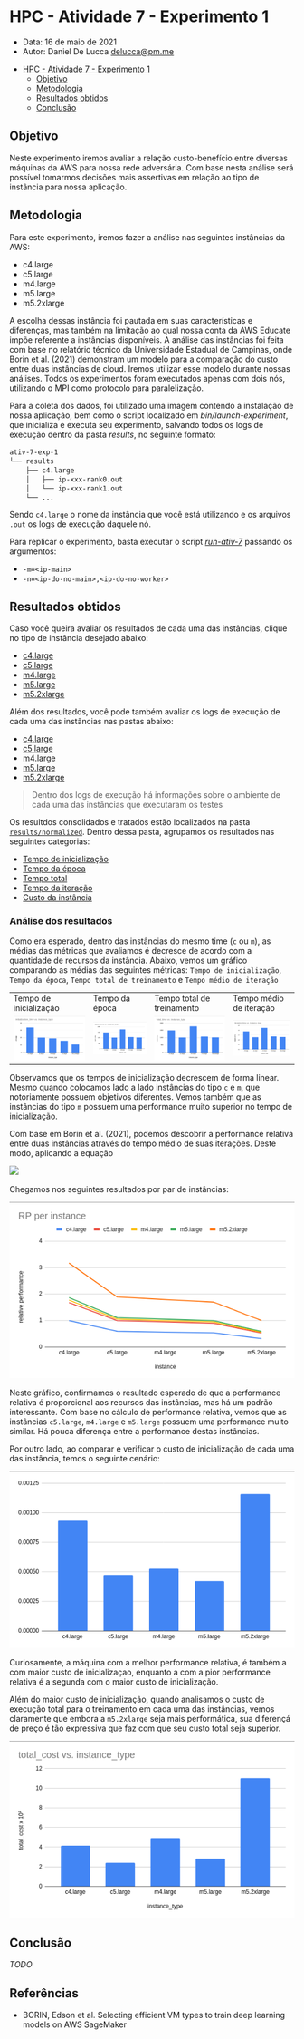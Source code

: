 # HPC - Atividade 7 - Experimento 1

- Data: 16 de maio de 2021
- Autor: Daniel De Lucca <delucca@pm.me>

* [HPC - Atividade 7 - Experimento 1](#)
  * [Objetivo](#objetivo)
  * [Metodologia](#metodologia)
  * [Resultados obtidos](#resultados-obtidos)
  * [Conclusão](#conclusao)

## Objetivo

Neste experimento iremos avaliar a relação custo-benefício entre diversas máquinas da AWS para nossa rede adversária. Com base nesta análise será possível tomarmos decisões mais assertivas em relação ao tipo de instância para nossa aplicação.

## Metodologia

Para este experimento, iremos fazer a análise nas seguintes instâncias da AWS:

* c4.large
* c5.large
* m4.large
* m5.large
* m5.2xlarge

A escolha dessas instância foi pautada em suas características e diferenças, mas também na limitação ao qual nossa conta da AWS Educate impõe referente a instâncias disponíveis. A análise das instâncias foi feita com base no relatório técnico da Universidade Estadual de Campinas, onde Borin et al. (2021) demonstram um modelo para a comparação do custo entre duas instâncias de cloud. Iremos utilizar esse modelo durante nossas análises. Todos os experimentos foram executados apenas com dois nós, utilizando o MPI como protocolo para paralelização.

Para a coleta dos dados, foi utilizado uma imagem contendo a instalação de nossa aplicação, bem como o script localizado em *bin/launch-experiment*, que inicializa e executa seu experimento, salvando todos os logs de execução dentro da pasta *results*, no seguinte formato:
```
ativ-7-exp-1
└── results
    ├── c4.large
    │   ├── ip-xxx-rank0.out
    │   └── ip-xxx-rank1.out
    └── ...
```

Sendo `c4.large` o nome da instância que você está utilizando e os arquivos `.out` os logs de execução daquele nó.

Para replicar o experimento, basta executar o script [*run-ativ-7*](./run-ativ-7) passando os argumentos:

* `-m=<ip-main>`
* `-n=<ip-do-no-main>,<ip-do-no-worker>`

## Resultados obtidos

Caso você queira avaliar os resultados de cada uma das instâncias, clique no tipo de instância desejado abaixo:

* [c4.large](./results/c4.large)
* [c5.large](./results/c4.large)
* [m4.large](./results/m4.large)
* [m5.large](./results/m5.large)
* [m5.2xlarge](./results/m5.2xlarge)

Além dos resultados, você pode também avaliar os logs de execução de cada uma das instâncias nas pastas abaixo:

* [c4.large](./logs/c4.large)
* [c5.large](./logs/c4.large)
* [m4.large](./logs/m4.large)
* [m5.large](./logs/m5.large)
* [m5.2xlarge](./logs/m5.2xlarge)
> Dentro dos logs de execução há informações sobre o ambiente de cada uma das instâncias que executaram os testes

Os resultdos consolidados e tratados estão localizados na pasta [`results/normalized`](./results/normalized). Dentro dessa pasta, agrupamos os resultados nas seguintes categorias:

* [Tempo de inicialização](./results/normalized/initialization-time.csv)
* [Tempo da época](./results/normalized/epoch-time.csv)
* [Tempo total](./results/normalized/total-time.csv)
* [Tempo da iteração](./results/normalized/iteration-time.csv)
* [Custo da instância](./results/normalized/instance-cost.csv)

### Análise dos resultados

Como era esperado, dentro das instâncias do mesmo time (`c` ou `m`), as médias das métricas que avaliamos é decresce de acordo com a quantidade de recursos da instância. Abaixo, vemos um gráfico comparando as médias das seguintes métricas: `Tempo de inicialização`, `Tempo da época`, `Tempo total de treinamento` e `Tempo médio de iteração`

<table>
  <tr>
   <td>Tempo de inicialização</td>
   <td>Tempo da época</td>
   <td>Tempo total de treinamento</td>
   <td>Tempo médio de iteração</td>
  </tr>
  <tr>
    <td><img src="./charts/initialization-time.png" /></td>
    <td><img src="./charts/epoch-time.png" /></td>
    <td><img src="./charts/total-time.png" /></td>
    <td><img src="./charts/iteration-average-time.png" /></td>
  </tr>
</table>

Observamos que os tempos de inicialização decrescem de forma linear. Mesmo quando colocamos lado a lado instâncias do tipo `c` e `m`, que notoriamente possuem objetivos diferentes. Vemos também que as instâncias do tipo `m` possuem uma performance muito superior no tempo de inicialização.

Com base em Borin et al. (2021), podemos descobrir a performance relativa entre duas instâncias através do tempo médio de suas iterações. Deste modo, aplicando a equação

<img src="https://render.githubusercontent.com/render/math?math=RP(M_x, M_y) = \dfrac{T M_x S_avg}{T M_y S_avg}"/>

Chegamos nos seguintes resultados por par de instâncias:

![](./charts/relative-performance-per-instance.png)

Neste gráfico, confirmamos o resultado esperado de que a performance relativa é proporcional aos recursos das instâncias, mas há um padrão interessante. Com base no cálculo de performance relativa, vemos que as instâncias `c5.large`, `m4.large` e `m5.large` possuem uma performance muito similar. Há pouca diferença entre a performance destas instâncias.

Por outro lado, ao comparar e verificar o custo de inicialização de cada uma das instância, temos o seguinte cenário:

![](./charts/initialization-cost.png)

Curiosamente, a máquina com a melhor performance relativa, é também a com maior custo de inicializaçao, enquanto a com a pior performance relativa é a segunda com o maior custo de inicialização.

Além do maior custo de inicialização, quando analisamos o custo de execução total para o treinamento em cada uma das instâncias, vemos claramente que embora a `m5.2xlarge` seja mais performática, sua diferençá de preço é tão expressiva que faz com que seu custo total seja superior.

![](./charts/total-cost.png)

## Conclusão

*TODO*

## Referências

* BORIN, Edson et al. Selecting efficient VM types to train deep learning models on AWS SageMaker
